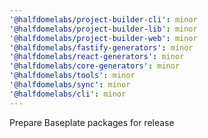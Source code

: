```yaml
---
'@halfdomelabs/project-builder-cli': minor
'@halfdomelabs/project-builder-lib': minor
'@halfdomelabs/project-builder-web': minor
'@halfdomelabs/fastify-generators': minor
'@halfdomelabs/react-generators': minor
'@halfdomelabs/core-generators': minor
'@halfdomelabs/tools': minor
'@halfdomelabs/sync': minor
'@halfdomelabs/cli': minor
---
```


Prepare Baseplate packages for release
